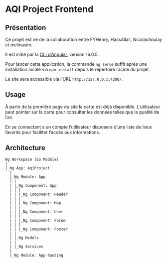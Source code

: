 # AQI Project Frontend

## Présentation

Ce projet est né de la collaboration entre FYHenry, HassAllali, NicolasSoulay et melinasim.

Il est initié par la [CLI d’Angular](https://github.com/angular/angular-cli), version 16.0.5.

Pour lancer cette application, la commande `ng serve` suffit après une installation locale via `npm install` depuis le répertoire racine du projet.

Le site sera accessible via l’URL `http://127.0.0.1:4200/`.

## Usage

À partir de la première page du site la carte est déjà disponible.
L’utilisateur peut pointer sur la carte pour consulter les données telles que la qualité de l’air.

En se connectant à un compte l’utilisateur disposera d’une liste de lieux favorits pour faciliter l’accès aux informations.

## Architecture

```
Ng Workspace (ES Module)
|
|_Ng App: AqiProject
  |
  |_Ng Module: App
  | |
  | |_Ng Component: App
  | | |
  | | |_Ng Component: Header
  | | |
  | | |_Ng Component: Map
  | | |
  | | |_Ng Component: User
  | | |
  | | |_Ng Component: Forum
  | | |
  | | |_Ng Component: Footer
  | |
  | |_Ng Models
  | |
  | |_Ng Services
  |
  |_Ng Module: App Routing
```
